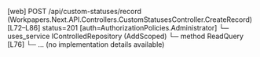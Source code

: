 [web] POST /api/custom-statuses/record  (Workpapers.Next.API.Controllers.CustomStatusesController.CreateRecord)  [L72–L86] status=201 [auth=AuthorizationPolicies.Administrator]
  └─ uses_service IControlledRepository<RecordStatus> (AddScoped)
    └─ method ReadQuery [L76]
      └─ ... (no implementation details available)

